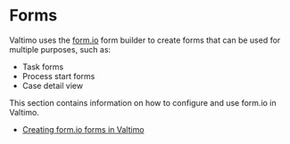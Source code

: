 # Forms

Valtimo uses the [form.io](https://www.form.io/) form builder to create forms that can be used for multiple purposes, such as:
- Task forms
- Process start forms
- Case detail view

This section contains information on how to configure and use form.io in Valtimo.

* [Creating form.io forms in Valtimo](creating-forms-in-valtimo.md)
